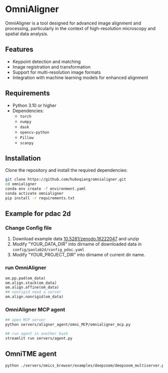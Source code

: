 # OmniAligner

OmniAligner is a tool designed for advanced image alignment and processing, particularly in the context of high-resolution microscopy and spatial data analysis.

## Features

- Keypoint detection and matching
- Image registration and transformation
- Support for multi-resolution image formats
- Integration with machine learning models for enhanced alignment

## Requirements

- Python 3.10 or higher
- Dependencies:
  - `torch`
  - `numpy`
  - `dask`
  - `opencv-python`
  - `Pillow`
  - `scanpy`

## Installation

Clone the repository and install the required dependencies:

```bash
git clone https://github.com/huboqiang/omnialigner.git
cd omnialigner
conda env create -f environment.yaml
conda activate omnialigner
pip install -r requirements.txt
```

## Example for pdac 2d

### Change Config file
1. Download example data [10.5281/zenodo.16222047](10.5281/zenodo.16222047) and unzip
2. Modify "YOUR_DATA_DIR" into dirname of downloaded data in `config/panlab2d/config_pdac.yaml`
3. Modify "YOUR_PROJECT_DIR" into dirname of current dir name.

### run OmniAligner

```python
om.pp.pad(om_data)
om.align.stack(om_data)
om.align.affine(om_data)
## nonrigid need a server
om.align.nonrigid(om_data)
```

### OmniAligner MCP agent

```bash
## open MCP server
python servers/aligner_agent/omni_MCP/omnialigner_mcp.py

## run agent in another bash
streamlit run servers/agent.py
```

## OmniTME agent

```bash
python ./servers/omics_browser/examples/deepzoom/deepzoom_multiserver.py  -p 5020 -l 0.0.0.0 YOUR_DATA_DIR/analysis/panlab/v1/fig/